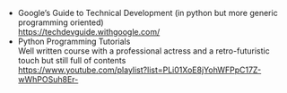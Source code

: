 - Google’s Guide to Technical Development (in python but more generic programming oriented)  
  https://techdevguide.withgoogle.com/
- Python Programming Tutorials  
  Well written course with a professional actress and a retro-futuristic touch but still full of contents  
  https://www.youtube.com/playlist?list=PLi01XoE8jYohWFPpC17Z-wWhPOSuh8Er-
